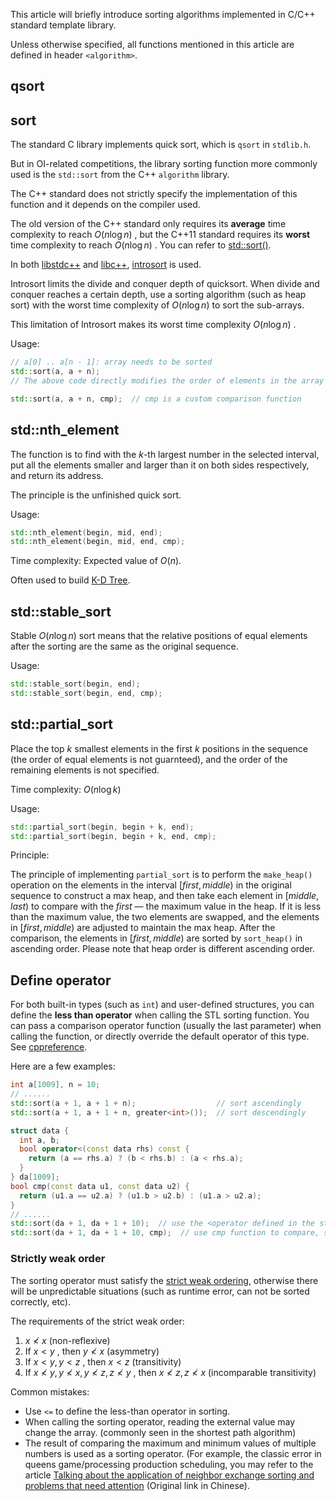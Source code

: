 This article will briefly introduce sorting algorithms implemented in C/C++ standard template library.

Unless otherwise specified, all functions mentioned in this article are defined in header `<algorithm>`.

## qsort

## sort

The standard C library implements quick sort, which is `qsort` in `stdlib.h`.

But in OI-related competitions, the library sorting function more commonly used is the `std::sort` from the C++ `algorithm` library.

The C++ standard does not strictly specify the implementation of this function and it depends on the compiler used.

The old version of the C++ standard only requires its **average** time complexity to reach $O(n\log n)$ , but the C++11 standard requires its **worst** time complexity to reach $O( n\log n)$ . You can refer to [std::sort()](https://en.cppreference.com/w/cpp/algorithm/sort).

In both [libstdc++](https://github.com/mirrors/gcc/blob/master/libstdc++-v3/include/bits/stl_algo.h) and [libc++](http://llvm.org/svn/llvm-project/libcxx/trunk/include/algorithm), [introsort](https://en.wikipedia.org/wiki/Introsort) is used.

Introsort limits the divide and conquer depth of quicksort. When divide and conquer reaches a certain depth, use a sorting algorithm (such as heap sort) with the worst time complexity of $O(n\log n)$ to sort the sub-arrays.

This limitation of Introsort makes its worst time complexity $O(n\log n)$ .

Usage:

```cpp
// a[0] .. a[n - 1]: array needs to be sorted
std::sort(a, a + n);
// The above code directly modifies the order of elements in the array so that it is now sorted ascendingly.

std::sort(a, a + n, cmp);  // cmp is a custom comparison function
```

## std::nth_element

The function is to find with the $k$-th largest number in the selected interval, put all the elements smaller and larger than it on both sides respectively, and return its address.

The principle is the unfinished quick sort.

Usage:

```cpp
std::nth_element(begin, mid, end);
std::nth_element(begin, mid, end, cmp);
```

Time complexity: Expected value of $O(n)$.

Often used to build [K-D Tree](https://en.wikipedia.org/wiki/K-d_tree).

## std::stable_sort

Stable $O(n\log n)$ sort means that the relative positions of equal elements after the sorting are the same as the original sequence.

Usage:

```cpp
std::stable_sort(begin, end);
std::stable_sort(begin, end, cmp);
```

## std::partial_sort

Place the top $k$ smallest elements in the first $k$ positions in the sequence (the order of equal elements is not guarnteed), and the order of the remaining elements is not specified.

Time complexity: $O(n\log k)$ 

Usage:

```cpp
std::partial_sort(begin, begin + k, end);
std::partial_sort(begin, begin + k, end, cmp);
```

Principle:

The principle of implementing `partial_sort` is to perform the `make_heap()` operation on the elements in the interval $[first, middle)$ in the original sequence to construct a max heap, and then take each element in $[middle, last)$ to compare with the $first$ — the maximum value in the heap. If it is less than the maximum value, the two elements are swapped, and the elements in $[first, middle)$ are adjusted to maintain the max heap. After the comparison, the elements in $[first, middle)$ are sorted by `sort_heap()` in ascending order. Please note that heap order is different ascending order.

## Define operator

For both built-in types (such as `int`) and user-defined structures, you can define the **less than operator** when calling the STL sorting function. You can pass a comparison operator function (usually the last parameter) when calling the function, or directly override the default operator of this type. See [cppreference](https://en.cppreference.com/w/cpp/language/operators).

Here are a few examples:

```cpp
int a[1009], n = 10;
// ......
std::sort(a + 1, a + 1 + n);                  // sort ascendingly
std::sort(a + 1, a + 1 + n, greater<int>());  // sort descendingly
```

```cpp
struct data {
  int a, b;
  bool operator<(const data rhs) const {
    return (a == rhs.a) ? (b < rhs.b) : (a < rhs.a);
  }
} da[1009];
bool cmp(const data u1, const data u2) {
  return (u1.a == u2.a) ? (u1.b > u2.b) : (u1.a > u2.a);
}
// ......
std::sort(da + 1, da + 1 + 10);  // use the <operator defined in the structure to sort ascendingly
std::sort(da + 1, da + 1 + 10, cmp);  // use cmp function to compare, sort descendingly
```

### Strictly weak order

The sorting operator must satisfy the [strict weak ordering](https://en.wikipedia.org/wiki/Weak_ordering#:~:text=A%20strict%20weak%20ordering%20is,b%20%3C%20a%22%20is%20transitive.&text=For%20all%20x%2C%20y%2C%20z,x%20%3C%20z%20(transitivity).), otherwise there will be unpredictable situations (such as runtime error, can not be sorted correctly, etc).

The requirements of the strict weak order:

1. $x \not< x$ (non-reflexive)
2. If $x < y$ , then $y \not< x$ (asymmetry)
3. If $x < y, y < z$ , then $x < z$ (transitivity)
4. If $x \not< y, y \not< x, y \not< z, z \not< y$ , then $x \not< z, z \not< x$ (incomparable transitivity)

Common mistakes:

- Use `<=` to define the less-than operator in sorting.
- When calling the sorting operator, reading the external value may change the array. (commonly seen in the shortest path algorithm)
- The result of comparing the maximum and minimum values of multiple numbers is used as a sorting operator. (For example, the classic error in queens game/processing production scheduling, you may refer to the article [Talking about the application of neighbor exchange sorting and problems that need attention](https://ouuan.github.io/浅谈邻项交换排序的应用以及需要注意的问题/) (Original link in Chinese).

